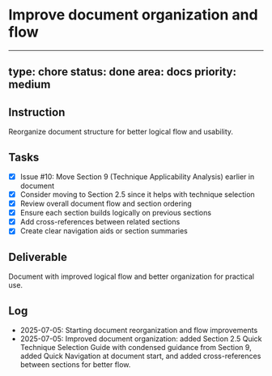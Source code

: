 # Improve document organization and flow

---
type: chore
status: done
area: docs
priority: medium
---


## Instruction
Reorganize document structure for better logical flow and usability.

## Tasks
- [x] Issue #10: Move Section 9 (Technique Applicability Analysis) earlier in document
- [x] Consider moving to Section 2.5 since it helps with technique selection
- [x] Review overall document flow and section ordering
- [x] Ensure each section builds logically on previous sections
- [x] Add cross-references between related sections
- [x] Create clear navigation aids or section summaries

## Deliverable
Document with improved logical flow and better organization for practical use.

## Log
- 2025-07-05: Starting document reorganization and flow improvements
- 2025-07-05: Improved document organization: added Section 2.5 Quick Technique Selection Guide with condensed guidance from Section 9, added Quick Navigation at document start, and added cross-references between sections for better flow.
